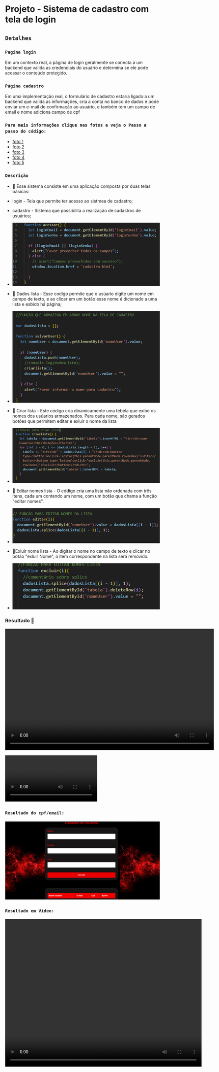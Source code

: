 # Projeto - Sistema de cadastro com tela de login
## `` Detalhes ``
### ``Pagina login``
Em um contexto real, a página de login geralmente se conecta a um backend que valida as credenciais do usuário e determina se ele pode acessar o conteúdo protegido.

### ``Página cadastro``
Em uma implementação real, o formulário de cadastro estaria ligado a um backend que valida as informações, cria a conta no banco de dados e pode enviar um e-mail de confirmação ao usuário, e também tem um campo de email e nome
adiciona campo de cpf

 
 ### ``Para mais informações clique nas fotos e veja o Passo a passo do código:``
 * [foto 1](https://github.com/GabyAlves01mg/login-cad/blob/main/img/passo1.png)
 * [foto 2](https://github.com/GabyAlves01mg/login-cad/blob/main/img/passo2.png)
 * [foto 3](https://github.com/GabyAlves01mg/login-cad/blob/main/img/passo3.png)
 * [foto 4](https://github.com/GabyAlves01mg/login-cad/blob/main/img/passo4.png)
 * [foto 5](https://github.com/GabyAlves01mg/login-cad/blob/main/img/passo5.png)


### ``Descrição``

* 🥇 Esse sistema consiste em uma aplicação composta por duas telas básicas:

* login - Tela que permite ter acesso ao sistmea de cadastro;
* cadastro - Sistema que possibilita a realização de cadastros de usuários;

* ![](img/funcao-acessar.png)


* 🥈 Dados lista - Esse codígo permite que o usúario digite um nome em campo de texto, e ao clicar 
em um botão esse nome é dicionado a uma lista e exbido há página;
 
 * ![](img/value.png)

* 🥉 Criar lista - Este código cria dinamicamente uma tebela que exibe os nomes dos usúarios armazenados.
Para cada nome, são gerados botões que permitem editar e exluir o nome da lista

 * ![](img/criarLista.png)

* 🏅 Editar nomes lista - O código cria uma lista não ordenada 
 com três itens, cada um contendo um nome, com um botão que chama a função "editar nomes".

 * ![](img/nomes.png)

 * 🏅Exluir nome lista - Ao digitar o nome no campo de texto e clicar no botão "exluir Nome", o item correspondente na lista será removido.

* ![](img/exluir.png)


### Resultado 🩷

<video width="680" height="394" controls>
  <source src="img/resultado1.mp4" type="video/mp4">
</video>

![](img/resultado1.mp4)

### ``Resultado do cpf/email:``
![](img/resultado.png)
### ``Resultado em Vídeo:``  

<video width="640" height="480" controls>
  <source src="img/resultado.mp4" type="video/mp4">
</video>


